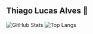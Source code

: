 ## Thiago Lucas Alves 🚀

![GitHub Stats](https://github-readme-stats.vercel.app/api?username=couvev&show_icons=true&theme=dark)
![Top Langs](https://github-readme-stats.vercel.app/api/top-langs/?username=couvev&show_icons=true&theme=dark)
